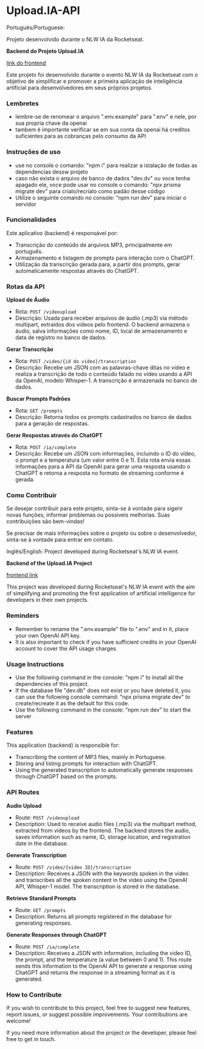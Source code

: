 # Upload.IA-API
Português/Portuguese:

Projeto desenvolvido durante o NLW IA da Rocketseat.

**Backend do Projeto Upload.IA**

[link do frontend](https://github.com/Pigarts/upload.ia/tree/main)

Este projeto foi desenvolvido durante o evento NLW IA da Rocketseat com o objetivo de simplificar e promover a primeira aplicação de inteligência artificial para desenvolvedores em seus próprios projetos.

### Lembretes

- lembre-se de renomear o arquivo ".env.example" para ".env" e nele, por sua propria chave da openai
- tambem é importante verificar se em sua conta da openai há creditos suficientes para as cobranças pelo consumo da API

### Instruções de uso

- use no console o comando: "npm i" para realizar a istalação de todas as dependencias dessw projeto
- caso não exista o arquivo de banco de dados "dev.dv" ou voce tenha apagado ele, voce pode usar no console o comando: "npx prisma migrate dev" para crialo/recrialo como padão desse código
- Utilize o seguinte comando no console: “npm run dev” para iniciar o servidor

### Funcionalidades

Este aplicativo (backend) é responsável por:

- Transcrição do conteúdo de arquivos MP3, principalmente em português.
- Armazenamento e listagem de prompts para interação com o ChatGPT.
- Utilização da transcrição gerada para, a partir dos prompts, gerar automaticamente respostas através do ChatGPT.

### Rotas da API

**Upload de Áudio**

- Rota: `POST /videoupload`
- Descrição: Usada para receber arquivos de áudio (.mp3) via método multipart, extraídos dos vídeos pelo frontend. O backend armazena o áudio, salva informações como nome, ID, local de armazenamento e data de registro no banco de dados.

**Gerar Transcrição**

- Rota: `POST /video/{id do vídeo}/transcription`
- Descrição: Recebe um JSON com as palavras-chave ditas no vídeo e realiza a transcrição de todo o conteúdo falado no vídeo usando a API da OpenAI, modelo Whisper-1. A transcrição é armazenada no banco de dados.

**Buscar Prompts Padrões**

- Rota: `GET /prompts`
- Descrição: Retorna todos os prompts cadastrados no banco de dados para a geração de respostas.

**Gerar Respostas através do ChatGPT**

- Rota: `POST /ia/complete`
- Descrição: Recebe um JSON com informações, incluindo o ID do vídeo, o prompt e a temperatura (um valor entre 0 e 1). Esta rota envia essas informações para a API da OpenAI para gerar uma resposta usando o ChatGPT e retorna a resposta no formato de streaming conforme é gerada.

### Como Contribuir

Se desejar contribuir para este projeto, sinta-se à vontade para sigerir novas funções, informar problemas ou possiveis melhorias. Suas contribuições são bem-vindas!


Se precisar de mais informações sobre o projeto ou sobre o desenvolvedor, sinta-se à vontade para entrar em contato.



Inglês/English:
Project developed during Rocketseat's NLW IA event.

**Backend of the Upload.IA Project**

[frontend link](https://github.com/Pigarts/upload.ia/tree/main)

This project was developed during Rocketseat's NLW IA event with the aim of simplifying and promoting the first application of artificial intelligence for developers in their own projects.

### Reminders

- Remember to rename the ".env.example" file to ".env" and in it, place your own OpenAI API key.
- It is also important to check if you have sufficient credits in your OpenAI account to cover the API usage charges.

### Usage Instructions

- Use the following command in the console: "npm i" to install all the dependencies of this project.
- If the database file "dev.db" does not exist or you have deleted it, you can use the following console command: "npx prisma migrate dev" to create/recreate it as the default for this code.
- Use the following command in the console: "npm run dev" to start the server

### Features

This application (backend) is responsible for:

- Transcribing the content of MP3 files, mainly in Portuguese.
- Storing and listing prompts for interaction with ChatGPT.
- Using the generated transcription to automatically generate responses through ChatGPT based on the prompts.

### API Routes

**Audio Upload**

- Route: `POST /videoupload`
- Description: Used to receive audio files (.mp3) via the multipart method, extracted from videos by the frontend. The backend stores the audio, saves information such as name, ID, storage location, and registration date in the database.

**Generate Transcription**

- Route: `POST /video/{video ID}/transcription`
- Description: Receives a JSON with the keywords spoken in the video and transcribes all the spoken content in the video using the OpenAI API, Whisper-1 model. The transcription is stored in the database.

**Retrieve Standard Prompts**

- Route: `GET /prompts`
- Description: Returns all prompts registered in the database for generating responses.

**Generate Responses through ChatGPT**

- Route: `POST /ia/complete`
- Description: Receives a JSON with information, including the video ID, the prompt, and the temperature (a value between 0 and 1). This route sends this information to the OpenAI API to generate a response using ChatGPT and returns the response in a streaming format as it is generated.

### How to Contribute

If you wish to contribute to this project, feel free to suggest new features, report issues, or suggest possible improvements. Your contributions are welcome!

If you need more information about the project or the developer, please feel free to get in touch.
